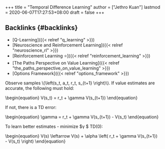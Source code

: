 +++
title = "Temporal Difference Learning"
author = ["Jethro Kuan"]
lastmod = 2020-06-07T17:27:53+08:00
draft = false
+++

## Backlinks {#backlinks}

- [Q-Learning]({{< relref "q_learning" >}})
- [Neuroscience and Reinforcement Learning]({{< relref "neuroscience_rl" >}})
- [Reinforcement Learning ⭐]({{< relref "reinforcement_learning" >}})
- [The Paths Perspective on Value Learning]({{< relref "the_paths_perspective_on_value_learning" >}})
- [Options Framework]({{< relref "options_framework" >}})

Observe samples \\(\left(s_t, a_t, r_t, s\_{t+1} \right)\\). If value
estimates are accurate, the following must hold:

\begin{equation}
V(s_t) = r_t + \gamma V(s\_{t+1})
\end{equation}

If not, there is a TD error:

\begin{equation}
\gamma = r_t + \gamma V(s\_{t+1}) - V(s_t)
\end{equation}

To learn better estimates - minimize $&gamma; $ TD(0):

\begin{equation}
V(s) \leftarrow V(s) + \alpha \left( r_t + \gamma V(s\_{t+1}) - V(s_t) \right)
\end{equation}
